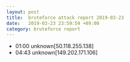 ```yaml
---
layout: post
title:  bruteforce attack report 2019-03-23
date:   2019-03-23 23:59:59 +09:00
category: bruteforce report
---
```


* 01:00 unknown[50.118.255.138]
* 04:43 unknown[149.202.171.106]
